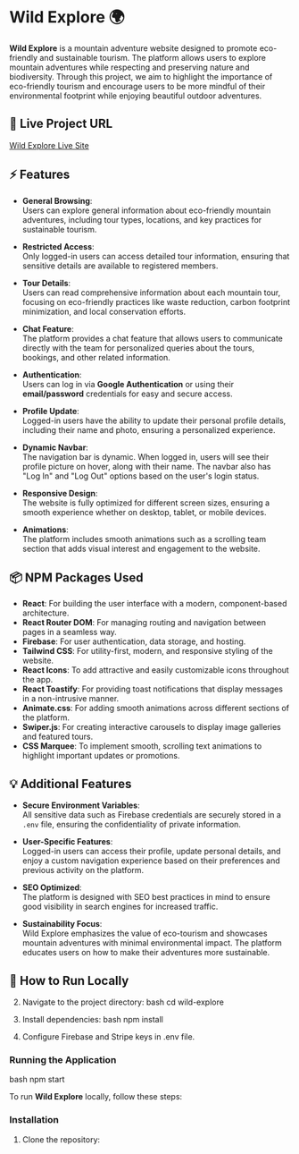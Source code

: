 # Wild Explore 🌍

**Wild Explore** is a mountain adventure website designed to promote eco-friendly and sustainable tourism. The platform allows users to explore mountain adventures while respecting and preserving nature and biodiversity. Through this project, we aim to highlight the importance of eco-friendly tourism and encourage users to be more mindful of their environmental footprint while enjoying beautiful outdoor adventures.

## 🔗 Live Project URL
[Wild Explore Live Site](https://wild-explore.web.app)

## ⚡ Features

- **General Browsing**:  
  Users can explore general information about eco-friendly mountain adventures, including tour types, locations, and key practices for sustainable tourism.

- **Restricted Access**:  
  Only logged-in users can access detailed tour information, ensuring that sensitive details are available to registered members.

- **Tour Details**:  
  Users can read comprehensive information about each mountain tour, focusing on eco-friendly practices like waste reduction, carbon footprint minimization, and local conservation efforts.

- **Chat Feature**:  
  The platform provides a chat feature that allows users to communicate directly with the team for personalized queries about the tours, bookings, and other related information.

- **Authentication**:  
  Users can log in via **Google Authentication** or using their **email/password** credentials for easy and secure access.

- **Profile Update**:  
  Logged-in users have the ability to update their personal profile details, including their name and photo, ensuring a personalized experience.

- **Dynamic Navbar**:  
  The navigation bar is dynamic. When logged in, users will see their profile picture on hover, along with their name. The navbar also has "Log In" and "Log Out" options based on the user's login status.

- **Responsive Design**:  
  The website is fully optimized for different screen sizes, ensuring a smooth experience whether on desktop, tablet, or mobile devices.

- **Animations**:  
  The platform includes smooth animations such as a scrolling team section that adds visual interest and engagement to the website.

## 📦 NPM Packages Used

- **React**: For building the user interface with a modern, component-based architecture.
- **React Router DOM**: For managing routing and navigation between pages in a seamless way.
- **Firebase**: For user authentication, data storage, and hosting.
- **Tailwind CSS**: For utility-first, modern, and responsive styling of the website.
- **React Icons**: To add attractive and easily customizable icons throughout the app.
- **React Toastify**: For providing toast notifications that display messages in a non-intrusive manner.
- **Animate.css**: For adding smooth animations across different sections of the platform.
- **Swiper.js**: For creating interactive carousels to display image galleries and featured tours.
- **CSS Marquee**: To implement smooth, scrolling text animations to highlight important updates or promotions.

## 💡 Additional Features

- **Secure Environment Variables**:  
  All sensitive data such as Firebase credentials are securely stored in a `.env` file, ensuring the confidentiality of private information.

- **User-Specific Features**:  
  Logged-in users can access their profile, update personal details, and enjoy a custom navigation experience based on their preferences and previous activity on the platform.

- **SEO Optimized**:  
  The platform is designed with SEO best practices in mind to ensure good visibility in search engines for increased traffic.

- **Sustainability Focus**:  
  Wild Explore emphasizes the value of eco-tourism and showcases mountain adventures with minimal environmental impact. The platform educates users on how to make their adventures more sustainable.

## 🚀 How to Run Locally
   
2. Navigate to the project directory:
   bash
   cd wild-explore
   
3. Install dependencies:
   bash
   npm install
   
4. Configure Firebase and Stripe keys in .env file.

### Running the Application
bash
npm start

To run **Wild Explore** locally, follow these steps:

### Installation
1. Clone the repository:
   ```bash
  
